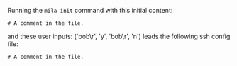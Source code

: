 Running the `mila init` command with this initial content:

```
# A comment in the file.

```

and these user inputs: ('bob\r', 'y', 'bob\r', 'n')
leads the following ssh config file:

```
# A comment in the file.

```
